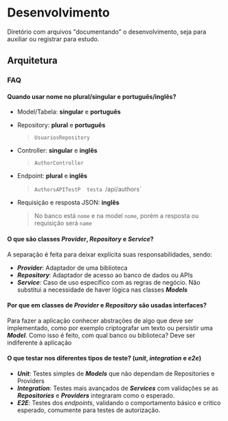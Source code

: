 # Desenvolvimento

Diretório com arquivos "documentando" o desenvolvimento, seja para auxiliar ou registrar para estudo.

## Arquitetura

### FAQ

#### Quando usar nome no plural/singular e português/inglês?

- Model/Tabela: **singular** e **português**

- Repository: **plural** e **português**
    > `UsuariosRepository`

- Controller: **singular** e **inglês**
    > `AuthorController`

- Endpoint: **plural** e **inglês**
    > `AuthorsAPITestP  testa `/api/authors`

- Requisição e resposta JSON: **inglês**
    > No banco está `nome` e na model `nome`, porém a resposta ou requisição será `name`

#### O que são classes *Provider*, *Repository* e *Service*?

A separação é feita para deixar explícita suas responsabilidades, sendo:

- ***Provider***: Adaptador de uma biblioteca
- ***Repository***: Adaptador de acesso ao banco de dados ou APIs
- ***Service***: Caso de uso específico com as regras de negócio. Não substitui a necessidade de haver lógica nas classes ***Models***

#### Por que em classes de *Provider* e *Repository* são usadas interfaces?

Para fazer a aplicação conhecer abstrações de algo que deve ser implementado, como por exemplo criptografar um texto ou persistir uma ***Model***. Como isso é feito, com qual banco ou biblioteca? Deve ser indiferente à aplicação

#### O que testar nos diferentes tipos de teste? (*unit*, *integration* e *e2e*)

- ***Unit***: Testes simples de ***Models*** que não dependam de Repositories e Providers
- ***Integration***: Testes mais avançados de ***Services*** com validações se as ***Repositories*** e ***Providers*** integraram como o esperado.
- ***E2E***: Testes dos *endpoints*, validando o comportamento básico e crítico esperado, comumente para testes de autorização.
<!--

